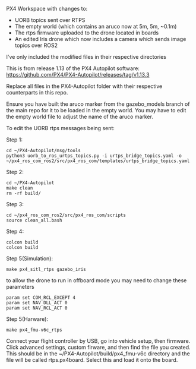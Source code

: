 PX4 Workspace with changes to:
- UORB topics sent over RTPS
- The empty world (which contains an aruco now at 5m, 5m, ~0.1m)
- The rtps firmware uploaded to the drone located in boards
- An edited Iris drone which now includes a camera which sends image topics over ROS2

I've only included the modified files in their respective directories

This is from release 1.13 of the PX4 Autopilot software: https://github.com/PX4/PX4-Autopilot/releases/tag/v1.13.3


Replace all files in the PX4-Autopilot folder with their respective counterparts in this repo.

Ensure you have built the aruco marker from the gazebo_models branch of the main repo for it to be loaded in the empty world. You may have to edit the empty world file to adjust the name of the aruco marker. 

To edit the UORB rtps messages being sent:

Step 1: 
```
cd ~/PX4-Autopilot/msg/tools
python3 uorb_to_ros_urtps_topics.py -i urtps_bridge_topics.yaml -o ~/px4_ros_com_ros2/src/px4_ros_com/templates/urtps_bridge_topics.yaml
```

Step 2: 
```
cd ~/PX4-Autopilot
make clean 
rm -rf build/
```

Step 3: 
```
cd ~/px4_ros_com_ros2/src/px4_ros_com/scripts 
source clean_all.bash
```

Step 4: 
```
colcon build
colcon build
```

Step 5(Simulation):
```
make px4_sitl_rtps gazebo_iris
```
to allow the drone to run in offboard mode you may need to change these parameters
```
param set COM_RCL_EXCEPT 4
param set NAV_DLL_ACT 0
param set NAV_RCL_ACT 0
```

Step 5(Harware):
```
make px4_fmu-v6c_rtps
```
Connect your flight controller by USB, go into vehicle setup, then firmware. Click advanced settings, custom firware, and then find the file you created. This should be in the ~/PX4-Autopilot/build/px4_fmu-v6c directory and the file will be called rtps.px4board. Select this and load it onto the board.
